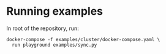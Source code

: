 # Running examples

In root of the repository, run:

    docker-compose -f examples/cluster/docker-compose.yaml \
      run playground examples/sync.py
